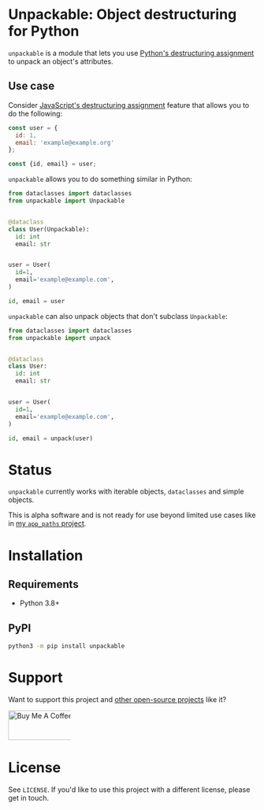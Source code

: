# Unpackable: Object destructuring for Python
`unpackable` is a module that lets you use [Python's destructuring assignment](https://www.python.org/dev/peps/pep-3132/) to unpack an object's attributes.

## Use case
Consider [JavaScript's destructuring assignment](https://developer.mozilla.org/en-US/docs/Web/JavaScript/Reference/Operators/Destructuring_assignment) feature that allows you to do the following:
```javascript
const user = {
  id: 1,
  email: 'example@example.org'
};

const {id, email} = user;
```

`unpackable` allows you to do something similar in Python:
```python
from dataclasses import dataclasses
from unpackable import Unpackable


@dataclass
class User(Unpackable):
  id: int
  email: str


user = User(
  id=1, 
  email='example@example.com',
)

id, email = user
```

`unpackable` can also unpack objects that don't subclass `Unpackable`:
```python
from dataclasses import dataclasses
from unpackable import unpack


@dataclass
class User:
  id: int
  email: str


user = User(
  id=1, 
  email='example@example.com',
)

id, email = unpack(user)
```

# Status
`unpackable` currently works with iterable objects, `dataclasses` and simple objects.

This is alpha software and is not ready for use beyond limited use cases like in [my `app_paths` project](https://github.com/alexdelorenzo/app_paths).

# Installation
## Requirements
 - Python 3.8+

## PyPI
```bash
python3 -m pip install unpackable
```

# Support
Want to support this project and [other open-source projects](https://github.com/alexdelorenzo) like it?

<a href="https://www.buymeacoffee.com/alexdelorenzo" target="_blank"><img src="https://cdn.buymeacoffee.com/buttons/v2/default-yellow.png" alt="Buy Me A Coffee" height="60px" style="height: 60px !important;width: 217px !important;max-width:25%" ></a>

# License
See `LICENSE`. If you'd like to use this project with a different license, please get in touch.

